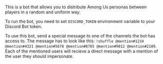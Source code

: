 This is a bot that allows you to distribute Among Us personas between players in a random and uniform way.

To run the bot, you need to set `DISCORD_TOKEN` environment variable to your Discord Bot token.

To use this bot, send a special message to one of the channels the bot has access to. The message has to look like this: `!shuffle @mention#1234 @mention#4321 @mention#5678 @mention#8765 @mention#9012 @mention#2109`. Each of the mentioned users will recieve a direct message with a mention of the user they should impersonate.
